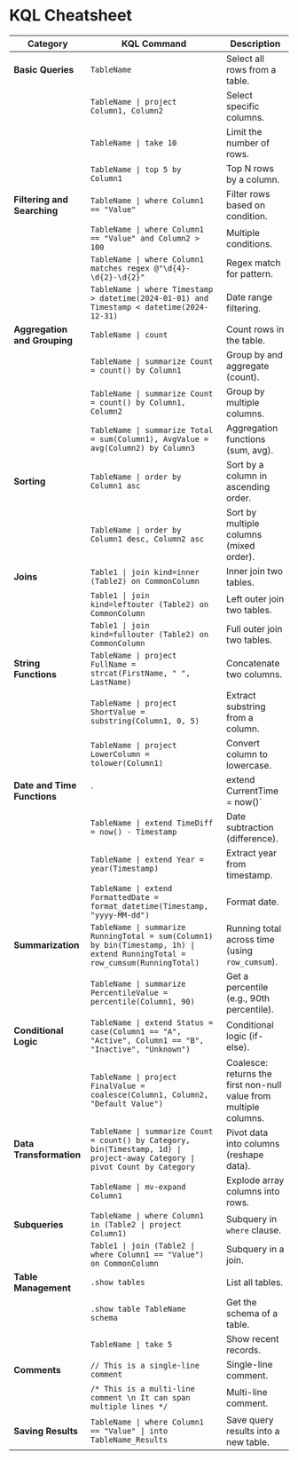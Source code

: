 # KQL Cheatsheet

| **Category**               | **KQL Command**                                                                                                                                              | **Description**                                                             |
|----------------------------|-------------------------------------------------------------------------------------------------------------------------------------------------------------|-----------------------------------------------------------------------------|
| **Basic Queries**           | `TableName`                                                                                                                                               | Select all rows from a table.                                               |
|                            | `TableName \| project Column1, Column2`                                                                                                                      | Select specific columns.                                                   |
|                            | `TableName \| take 10`                                                                                                                                         | Limit the number of rows.                                                  |
|                            | `TableName \| top 5 by Column1`                                                                                                                               | Top N rows by a column.                                                    |
| **Filtering and Searching** | `TableName \| where Column1 == "Value"`                                                                                                                        | Filter rows based on condition.                                             |
|                            | `TableName \| where Column1 == "Value" and Column2 > 100`                                                                                                      | Multiple conditions.                                                       |
|                            | `TableName \| where Column1 matches regex @"\d{4}-\d{2}-\d{2}"`                                                                                                 | Regex match for pattern.                                                   |
|                            | `TableName \| where Timestamp > datetime(2024-01-01) and Timestamp < datetime(2024-12-31)`                                                                    | Date range filtering.                                                      |
| **Aggregation and Grouping**| `TableName \| count`                                                                                                                                           | Count rows in the table.                                                   |
|                            | `TableName \| summarize Count = count() by Column1`                                                                                                           | Group by and aggregate (count).                                            |
|                            | `TableName \| summarize Count = count() by Column1, Column2`                                                                                                   | Group by multiple columns.                                                 |
|                            | `TableName \| summarize Total = sum(Column1), AvgValue = avg(Column2) by Column3`                                                                              | Aggregation functions (sum, avg).                                          |
| **Sorting**                 | `TableName \| order by Column1 asc`                                                                                                                             | Sort by a column in ascending order.                                       |
|                            | `TableName \| order by Column1 desc, Column2 asc`                                                                                                              | Sort by multiple columns (mixed order).                                    |
| **Joins**                   | `Table1 \| join kind=inner (Table2) on CommonColumn`                                                                                                          | Inner join two tables.                                                     |
|                            | `Table1 \| join kind=leftouter (Table2) on CommonColumn`                                                                                                     | Left outer join two tables.                                                |
|                            | `Table1 \| join kind=fullouter (Table2) on CommonColumn`                                                                                                    | Full outer join two tables.                                                |
| **String Functions**        | `TableName \| project FullName = strcat(FirstName, " ", LastName)`                                                                                             | Concatenate two columns.                                                   |
|                            | `TableName \| project ShortValue = substring(Column1, 0, 5)`                                                                                                  | Extract substring from a column.                                           |
|                            | `TableName \| project LowerColumn = tolower(Column1)`                                                                                                        | Convert column to lowercase.                                               |
| **Date and Time Functions** | `| extend CurrentTime = now()`                                                                                                                              | Get current time.                                                           |
|                            | `TableName \| extend TimeDiff = now() - Timestamp`                                                                                                            | Date subtraction (difference).                                             |
|                            | `TableName \| extend Year = year(Timestamp)`                                                                                                                  | Extract year from timestamp.                                               |
|                            | `TableName \| extend FormattedDate = format_datetime(Timestamp, "yyyy-MM-dd")`                                                                                  | Format date.                                                                |
| **Summarization**           | `TableName \| summarize RunningTotal = sum(Column1) by bin(Timestamp, 1h) \| extend RunningTotal = row_cumsum(RunningTotal)`                                | Running total across time (using `row_cumsum`).                             |
|                            | `TableName \| summarize PercentileValue = percentile(Column1, 90)`                                                                                             | Get a percentile (e.g., 90th percentile).                                  |
| **Conditional Logic**       | `TableName \| extend Status = case(Column1 == "A", "Active", Column1 == "B", "Inactive", "Unknown")`                                                            | Conditional logic (if-else).                                                |
|                            | `TableName \| project FinalValue = coalesce(Column1, Column2, "Default Value")`                                                                                  | Coalesce: returns the first non-null value from multiple columns.           |
| **Data Transformation**     | `TableName \| summarize Count = count() by Category, bin(Timestamp, 1d) \| project-away Category \| pivot Count by Category`                              | Pivot data into columns (reshape data).                                    |
|                            | `TableName \| mv-expand Column1`                                                                                                                                | Explode array columns into rows.                                           |
| **Subqueries**              | `TableName \| where Column1 in (Table2 \| project Column1)`                                                                                                    | Subquery in `where` clause.                                                 |
|                            | `Table1 \| join (Table2 \| where Column1 == "Value") on CommonColumn`                                                                                           | Subquery in a join.                                                        |
| **Table Management**        | `.show tables`                                                                                                                                             | List all tables.                                                           |
|                            | `.show table TableName schema`                                                                                                                             | Get the schema of a table.                                                 |
|                            | `TableName \| take 5`                                                                                                                                         | Show recent records.                                                       |
| **Comments**                | `// This is a single-line comment`                                                                                                                         | Single-line comment.                                                       |
|                            | `/* This is a multi-line comment \n It can span multiple lines */`                                                                                         | Multi-line comment.                                                        |
| **Saving Results**          | `TableName \| where Column1 == "Value" \| into TableName_Results`                                                                                            | Save query results into a new table.                                        |
